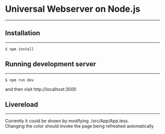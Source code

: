 # Universal Webserver on Node.js
---
## Installation
---
```
$ npm install
```
## Running development server
---
```
$ npm run dev
```
and then visit http://localhost:3000
## Livereload
---
Currently it could be shown by modifying ./src/App/App.less.  
Changing the color should invoke the page being refreshed automatically